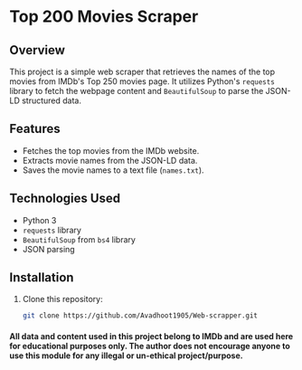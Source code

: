 # Top 200 Movies Scraper

## Overview
This project is a simple web scraper that retrieves the names of the top movies from IMDb's Top 250 movies page. It utilizes Python's `requests` library to fetch the webpage content and `BeautifulSoup` to parse the JSON-LD structured data.

## Features
- Fetches the top movies from the IMDb website.
- Extracts movie names from the JSON-LD data.
- Saves the movie names to a text file (`names.txt`).

## Technologies Used
- Python 3
- `requests` library
- `BeautifulSoup` from `bs4` library
- JSON parsing

## Installation

1. Clone this repository:
   ```bash
   git clone https://github.com/Avadhoot1905/Web-scrapper.git

#### All data and content used in this project belong to IMDb and are used here for educational purposes only. The author does not encourage anyone to use this module for any illegal or un-ethical project/purpose.
